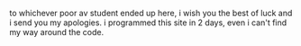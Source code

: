 to whichever poor av student ended up here, i wish you the best of luck and i send you my apologies.
i programmed this site in 2 days, even i can't find my way around the code.